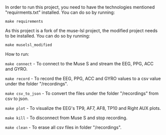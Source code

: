 In order to run this project, you need to have the technologies mentioned "requirments.txt" installed. You can do so by running:

```make requirements```

As this project is a fork of the muse-lsl project, the modified project needs to be installed. You can do so by running:

```make muselsl_modified```

How to run: 

```make connect``` - To connect to the Muse S and stream the EEG, PPG, ACC and GYRO.

```make record``` - To record the EEG, PPG, ACC and GYRO values to a csv value under the folder "/recordings".

```make csv_to_json``` - To convert the files under the folder "/recordings" from csv to json.

```make plot``` - To visualize the EEG's TP9, AF7, AF8, TP10 and Right AUX plots.

```make kill``` - To disconnect from Muse S and stop recording. 

```make clean``` - To erase all csv files in folder "/recordings".




